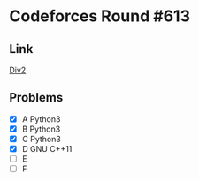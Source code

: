 # Codeforces Round #613

## Link

[Div2](https://codeforces.com/contest/1285)

## Problems

 * [x] A Python3
 * [x] B Python3
 * [x] C Python3
 * [x] D GNU C++11
 * [ ] E
 * [ ] F
